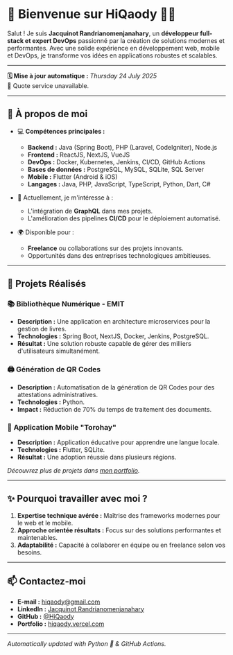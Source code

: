 # 👋 Bienvenue sur HiQaody 👨‍💻

Salut ! Je suis **Jacquinot Randrianomenjanahary**, un **développeur full-stack et expert DevOps** passionné par la création de solutions modernes et performantes. Avec une solide expérience en développement web, mobile et DevOps, je transforme vos idées en applications robustes et scalables.

---

**🗓️ Mise à jour automatique :** _Thursday 24 July 2025_  
📝 Quote service unavailable.

---

## 🚀 À propos de moi

- 💻 **Compétences principales :**
  - **Backend :** Java (Spring Boot), PHP (Laravel, CodeIgniter), Node.js
  - **Frontend :** ReactJS, NextJS, VueJS
  - **DevOps :** Docker, Kubernetes, Jenkins, CI/CD, GitHub Actions
  - **Bases de données :** PostgreSQL, MySQL, SQLite, SQL Server
  - **Mobile :** Flutter (Android & iOS)
  - **Langages :** Java, PHP, JavaScript, TypeScript, Python, Dart, C#

- 🌱 Actuellement, je m'intéresse à :  
  - L'intégration de **GraphQL** dans mes projets.  
  - L'amélioration des pipelines **CI/CD** pour le déploiement automatisé.

- 🌍 Disponible pour :
  - **Freelance** ou collaborations sur des projets innovants.  
  - Opportunités dans des entreprises technologiques ambitieuses.

---

## 📌 Projets Réalisés

### 📚 **Bibliothèque Numérique - EMIT**
- **Description :** Une application en architecture microservices pour la gestion de livres.
- **Technologies :** Spring Boot, NextJS, Docker, Jenkins, PostgreSQL.
- **Résultat :** Une solution robuste capable de gérer des milliers d'utilisateurs simultanément.

### 🖨️ **Génération de QR Codes**
- **Description :** Automatisation de la génération de QR Codes pour des attestations administratives.
- **Technologies :** Python.
- **Impact :** Réduction de 70% du temps de traitement des documents.

### 📱 **Application Mobile "Torohay"**
- **Description :** Application éducative pour apprendre une langue locale.
- **Technologies :** Flutter, SQLite.
- **Résultat :** Une adoption réussie dans plusieurs régions.

*Découvrez plus de projets dans [mon portfolio](https://jacquinot-randria.vercel.app).*

---

## ✨ Pourquoi travailler avec moi ?

1. **Expertise technique avérée :** Maîtrise des frameworks modernes pour le web et le mobile.
2. **Approche orientée résultats :** Focus sur des solutions performantes et maintenables.
3. **Adaptabilité :** Capacité à collaborer en équipe ou en freelance selon vos besoins.

---

## 📫 Contactez-moi

- **E-mail :** [hiqaody@gmail.com](mailto:hiqaody@gmail.com)  
- **LinkedIn :** [Jacquinot Randrianomenjanahary](https://www.linkedin.com/in/jacquinotrandrianomenjanahary)  
- **GitHub :** [@HiQaody](https://github.com/HiQaody)  
- **Portfolio :** [hiqaody.vercel.com](https://jacquinot-randria.vercel.app)  

---

_Automatically updated with Python 🐍 & GitHub Actions._

